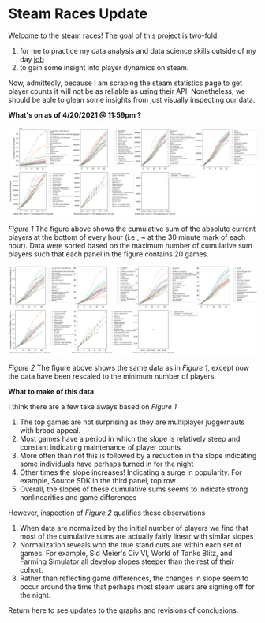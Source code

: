 # Steam Races Update

Welcome to the steam races! 
The goal of this project is two-fold:
1. for me to practice my data analysis and data science skills outside of my day [job](https://drcwadaniels.github.io/)
2. to gain some insight into player dynamics on steam. 

Now, admittedly, because I am scraping the steam statistics page to get player counts it will not be as reliable as using their API. Nonetheless, we should be able to glean some insights from just visually inspecting our data. 


**What's on as of 4/20/2021 @ 11:59pm ?**

![AbsolutePlayers](https://github.com/drcwadaniels/steamraces/blob/master/AbsolutePlayers.png)

*Figure 1* The figure above shows the cumulative sum of the absolute current players at the bottom of every hour (i.e., ~ at the 30 minute mark of each hour). Data were sorted based on the maximum number of cumulative sum players such that each panel in the figure contains 20 games. 

![RelativePlayers](https://github.com/drcwadaniels/steamraces/blob/master/RelativePlayers.png)

*Figure 2* The figure above  shows the same data as in *Figure 1*, except now the data have been rescaled to the minimum number of players. 

**What to make of this data**

I think there are a few take aways based on *Figure 1*

1. The top games are not surprising as they are multiplayer juggernauts with broad appeal. 
2. Most games have a period in which the slope is relatively steep and constant indicating maintenance of player counts 
3. More often than not this is followed by a reduction in the slope indicating some individuals have perhaps turned in for the night
4. Other times the slope increases! Indicating a surge in popularity. For example, Source SDK in the third panel, top row
5. Overall, the slopes of these cumulative sums seems to indicate strong nonlinearities and game differences 

However, inspection of *Figure 2* qualifies these observations

1. When data are normalized by the initial number of players we find that most of the cumulative sums are actually fairly linear with similar slopes
2. Normalization reveals who the true stand outs are within each set of games. For example, Sid Meier's Civ VI, World of Tanks Blitz, and Farming Simulator all develop slopes steeper than the rest of their cohort. 
3. Rather than reflecting game differences, the changes in slope seem to occur around the time that perhaps most steam users are signing off for the night. 

Return here to see updates to the graphs and revisions of conclusions.
